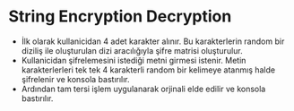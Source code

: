 # String Encryption Decryption

- İlk olarak kullanicidan 4 adet karakter alınır. Bu karakterlerin random bir diziliş ile oluşturulan dizi aracılığıyla şifre matrisi oluşturulur.
- Kullanicidan şifrelemesini istediği metni girmesi istenir. Metin karakterlerleri tek tek 4 karakterli random bir kelimeye atanmış halde şifrelenir ve konsola bastırılır.
- Ardından tam tersi işlem uygulanarak orjinali elde edilir ve konsola bastırılır.
